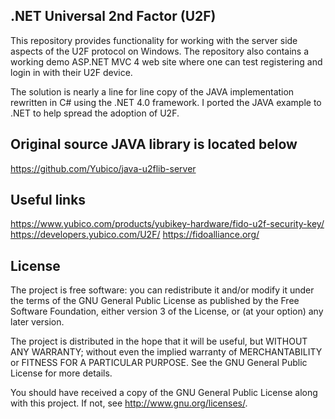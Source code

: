 ## .NET Universal 2nd Factor (U2F) 

This repository provides functionality for working with the server side aspects of the U2F protocol on Windows. The repository also contains a working demo ASP.NET MVC 4 web site where one can test registering and login in with their U2F device.

The solution is nearly a line for line copy of the JAVA implementation rewritten in C# using the .NET 4.0 framework. I ported the JAVA example to .NET to help spread the adoption of U2F.

## Original source JAVA library is located below
https://github.com/Yubico/java-u2flib-server

## Useful links
https://www.yubico.com/products/yubikey-hardware/fido-u2f-security-key/
https://developers.yubico.com/U2F/
https://fidoalliance.org/

## License
The project is free software: you can redistribute it and/or modify
it under the terms of the GNU General Public License as published by
the Free Software Foundation, either version 3 of the License, or
(at your option) any later version.

The project is distributed in the hope that it will be useful,
but WITHOUT ANY WARRANTY; without even the implied warranty of
MERCHANTABILITY or FITNESS FOR A PARTICULAR PURPOSE.  See the
GNU General Public License for more details.

You should have received a copy of the GNU General Public License
along with this project.  If not, see <http://www.gnu.org/licenses/>.

